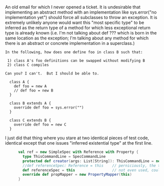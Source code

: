 An old email for which I never opened a ticket. It is undesirable that implementing an abstract method with an implementation like sys.error("no implementation yet") should force all subclasses to throw an exception. It is extremely unlikely anyone would want this "most specific type" to be inferred as the return type of a method for which less exceptional return type is already known (i.e. I'm not talking about def ??? which is born in the same location as the exception; I'm talking about any method for which there is an abstract or concrete implementation in a superclass.)

```
In the following, how does one define foo in class B such that:

 1) class A's foo definitions can be swapped without modifying B
 2) class C compiles

Can you? I can't.  But I should be able to.

  class A {
    def foo = new A
    // def foo = new B
  }

  class B extends A {
    override def foo = sys.error("")
  }

  class C extends B {
    override def foo = new C
  }
```
I just did that thing where you stare at two identical pieces of test code, identical except that one issues "inferred existential type" at the first line.
```scala
      val ref = new SimpleSpec with Reference with Property {
        type ThisCommandLine = SpecCommandLine
        protected def creator(args: List[String]): ThisCommandLine = new SpecCommandLine(args) 
        //def referenceSpec: Reference = this    // perniciously, the type is required
        def referenceSpec = this                 // not even used, could be ??? here
        override def propMapper = new PropertyMapper(this)
      }
```
